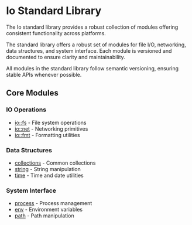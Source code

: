 # Io Standard Library

The Io standard library provides a robust collection of modules offering consistent functionality across platforms.

The standard library offers a robust set of modules for file I/O, networking, data structures, and system interface. Each module is versioned and documented to ensure clarity and maintainability.

All modules in the standard library follow semantic versioning, ensuring stable APIs whenever possible.

## Core Modules



### IO Operations
- [io::fs](./io/fs.md) - File system operations
- [io::net](./io/net.md) - Networking primitives
- [io::fmt](./io/fmt.md) - Formatting utilities

### Data Structures
- [collections](./collections/index.md) - Common collections
- [string](./string/index.md) - String manipulation
- [time](./time/index.md) - Time and date utilities

### System Interface
- [process](./system/process.md) - Process management
- [env](./system/env.md) - Environment variables
- [path](./system/path.md) - Path manipulation
